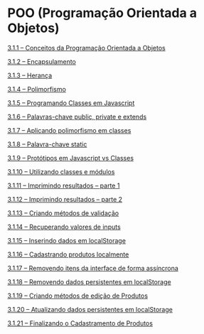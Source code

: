 # POO (Programação Orientada a Objetos)

[3.1.1 – Conceitos da Programação Orientada a Objetos](/POO/markdown/aula-3.1.1.md)

[3.1.2 – Encapsulamento](/POO/markdown/aula-3.1.2.md)

[3.1.3 – Herança](/POO/markdown/aula-3.1.3.md)

[3.1.4 – Polimorfismo](/POO/markdown/aula-3.1.4.md)

[3.1.5 – Programando Classes em Javascript](/POO/markdown/aula-3.1.5.md)

[3.1.6 – Palavras-chave public, private e extends](/POO/markdown/aula-3.1.6.md)

[3.1.7 – Aplicando polimorfismo em classes](/POO/markdown/aula-3.1.7.md)

[3.1.8 – Palavra-chave static]()

[3.1.9 – Protótipos em Javascript vs Classes]()

[3.1.10 – Utilizando classes e módulos]()

[3.1.11 – Imprimindo resultados – parte 1]()

[3.1.12 – Imprimindo resultados – parte 2]()

[3.1.13 – Criando métodos de validação]()

[3.1.14 – Recuperando valores de inputs]()

[3.1.15 – Inserindo dados em localStorage]()

[3.1.16 – Cadastrando produtos localmente]()

[3.1.17 – Removendo itens da interface de forma assíncrona]()

[3.1.18 – Removendo dados persistentes em localStorage]()

[3.1.19 – Criando métodos de edição de Produtos]()

[3.1.20 – Atualizando dados persistentes em localStorage]()

[3.1.21 – Finalizando o Cadastramento de Produtos]()
